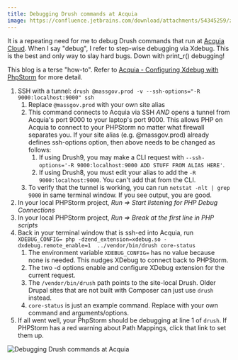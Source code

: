 ```yaml
---
title: Debugging Drush commands at Acquia
image: https://confluence.jetbrains.com/download/attachments/54345259/zend_server_tutorial_18.png?version=1&modificationDate=1410292135000&api=v2
---
```

It is a repeating need for me to debug Drush commands that run at [Acquia Cloud](https://www.acquia.com/products-services/acquia-cloud). When I say "debug", I refer to step-wise debugging via Xdebug. This is the best and only way to slay hard bugs. Down with print_r() debugging! 

This blog is a terse "how-to". Refer to [Acquia - Configuring Xdebug with PhpStorm](https://support.acquia.com/hc/en-us/articles/360006231933-How-to-debug-an-Acquia-Cloud-environment-using-PhpStorm-and-Remote-Xdebug) for more detail.

1. SSH with a tunnel: `drush @massgov.prod -v --ssh-options="-R 9000:localhost:9000" ssh`
    1. Replace `@massgov.prod` with your own site alias
    1. This command connects to Acquia via SSH *AND* opens a tunnel from Acquia's port 9000 to your laptop's port 9000. This allows PHP on Acquia to connect to your PHPStorm no matter what firewall separates you. If your site alias (e.g. @massgov.prod) already defines ssh-options option, then above needs to be changed as follows:
        1. If using Drush9, you may make a CLI request with `--ssh-options='-R 9000:localhost:9000 ADD STUFF FROM ALIAS HERE'`.
        1. If using Drush8, you must edit your alias to add the `-R 9000:localhost:9000`. You can't add that from the CLI.
    1. To verify that the tunnel is working, you can run `netstat -nlt | grep 9000` in same terminal window. If you see output, you are good.
1. In your local PHPStorm project, _Run => Start listening for PHP Debug Connections_
1. In your local PHPStorm project, _Run => Break at the first line in PHP scripts_
1. Back in your terminal window that is ssh-ed into Acquia, run `XDEBUG_CONFIG= php -dzend_extension=xdebug.so -dxdebug.remote_enable=1  ../vendor/bin/drush core-status`
    1. The environment variable `XDEBUG_CONFIG=` has no value because none is needed. This nudges XDebug to connect back to PHPStorm.
    1. The two -d options enable and configure XDebug extension for the current request.
    1. The `/vendor/bin/drush` path points to the site-local Drush. Older Drupal sites that are not built with Composer can just use `drush` instead.
    1. `core-status` is just an example command. Replace with your own command and arguments/options.
1. If all went well, your PhpStorm should be debugging at line 1 of `drush`. If PHPStorm has a red warning about Path Mappings, click that link to set them up.   
    
![Debugging Drush commands at Acquia](https://confluence.jetbrains.com/download/attachments/54345259/zend_server_tutorial_18.png?version=1&modificationDate=1410292135000&api=v2) 
 
